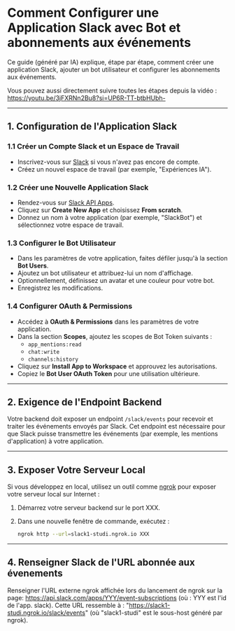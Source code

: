 # Comment Configurer une Application Slack avec Bot et abonnements aux événements

Ce guide (généré par IA) explique, étape par étape, comment créer une application Slack, ajouter un bot utilisateur et configurer les abonnements aux événements. 

Vous pouvez aussi directement suivre toutes les étapes depuis la vidéo : https://youtu.be/3jFXRNn2Bu8?si=UP6R-TT-btbHUbh-

---

## 1. Configuration de l'Application Slack

### 1.1 Créer un Compte Slack et un Espace de Travail

- Inscrivez-vous sur [Slack](https://slack.com/) si vous n'avez pas encore de compte.
- Créez un nouvel espace de travail (par exemple, "Expériences IA").

### 1.2 Créer une Nouvelle Application Slack

- Rendez-vous sur [Slack API Apps](https://api.slack.com/apps).
- Cliquez sur **Create New App** et choisissez **From scratch**.
- Donnez un nom à votre application (par exemple, "SlackBot") et sélectionnez votre espace de travail.

### 1.3 Configurer le Bot Utilisateur

- Dans les paramètres de votre application, faites défiler jusqu'à la section **Bot Users**.
- Ajoutez un bot utilisateur et attribuez-lui un nom d'affichage.
- Optionnellement, définissez un avatar et une couleur pour votre bot.
- Enregistrez les modifications.

### 1.4 Configurer OAuth & Permissions

- Accédez à **OAuth & Permissions** dans les paramètres de votre application.
- Dans la section **Scopes**, ajoutez les scopes de Bot Token suivants :
  - `app_mentions:read`
  - `chat:write`
  - `channels:history`
- Cliquez sur **Install App to Workspace** et approuvez les autorisations.
- Copiez le **Bot User OAuth Token** pour une utilisation ultérieure.

---

## 2. Exigence de l'Endpoint Backend

Votre backend doit exposer un endpoint `/slack/events` pour recevoir et traiter les événements envoyés par Slack. Cet endpoint est nécessaire pour que Slack puisse transmettre les événements (par exemple, les mentions d'application) à votre application.

---

## 3. Exposer Votre Serveur Local

Si vous développez en local, utilisez un outil comme [ngrok](https://ngrok.com/) pour exposer votre serveur local sur Internet :

1. Démarrez votre serveur backend sur le port XXX.

2. Dans une nouvelle fenêtre de commande, exécutez :
   
   ```bash
   ngrok http --url=slack1-studi.ngrok.io XXX
   ```

---

## 4. Renseigner Slack de l'URL abonnée aux évenements

Renseigner l'URL externe ngrok affichée lors du lancement de ngrok sur la page: https://api.slack.com/apps/YYY/event-subscriptions (où : YYY est l'id de l'app. slack).
Cette URL ressemble à : "https://slack1-studi.ngrok.io/slack/events" (où "slack1-studi" est le sous-host généré par ngrok).
